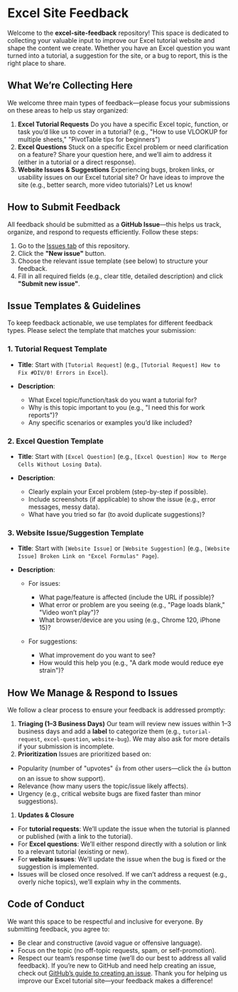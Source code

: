 # Excel Site Feedback
Welcome to the **excel-site-feedback** repository! This space is dedicated to collecting your valuable input to improve our Excel tutorial website and shape the content we create. Whether you have an Excel question you want turned into a tutorial, a suggestion for the site, or a bug to report, this is the right place to share.
## What We’re Collecting Here
We welcome three main types of feedback—please focus your submissions on these areas to help us stay organized:

1.  **Excel Tutorial Requests**
    Do you have a specific Excel topic, function, or task you’d like us to cover in a tutorial? (e.g., "How to use VLOOKUP for multiple sheets," "PivotTable tips for beginners")
2.  **Excel Questions**
    Stuck on a specific Excel problem or need clarification on a feature? Share your question here, and we’ll aim to address it (either in a tutorial or a direct response).
3.  **Website Issues & Suggestions**
    Experiencing bugs, broken links, or usability issues on our Excel tutorial site? Or have ideas to improve the site (e.g., better search, more video tutorials)? Let us know!
## How to Submit Feedback
All feedback should be submitted as a **GitHub Issue**—this helps us track, organize, and respond to requests efficiently. Follow these steps:

1.  Go to the [Is](https://github.com/your-username/excel-site-feedback/issues)[sues](https://github.com/your-username/excel-site-feedback/issues)[ tab](https://github.com/your-username/excel-site-feedback/issues) of this repository.
2.  Click the **"New issue"** button.
3.  Choose the relevant issue template (see below) to structure your feedback.
4.  Fill in all required fields (e.g., clear title, detailed description) and click **"Submit new issue"**.
## Issue Templates & Guidelines
To keep feedback actionable, we use templates for different feedback types. Please select the template that matches your submission:
### 1. Tutorial Request Template

*   **Title**: Start with `[Tutorial Request]` (e.g., `[Tutorial Request] How to Fix #DIV/0! Errors in Excel`).
*   **Description**:

    *   What Excel topic/function/task do you want a tutorial for?
    *   Why is this topic important to you (e.g., "I need this for work reports")?
    *   Any specific scenarios or examples you’d like included?
### 2. Excel Question Template

*   **Title**: Start with `[Excel Question]` (e.g., `[Excel Question] How to Merge Cells Without Losing Data`).
*   **Description**:

    *   Clearly explain your Excel problem (step-by-step if possible).
    *   Include screenshots (if applicable) to show the issue (e.g., error messages, messy data).
    *   What have you tried so far (to avoid duplicate suggestions)?
### 3. Website Issue/Suggestion Template

*   **Title**: Start with `[Website Issue]` or `[Website Suggestion]` (e.g., `[Website Issue] Broken Link on "Excel Formulas" Page`).
*   **Description**:

    *   For issues:

        *   What page/feature is affected (include the URL if possible)?
        *   What error or problem are you seeing (e.g., "Page loads blank," "Video won’t play")?
        *   What browser/device are you using (e.g., Chrome 120, iPhone 15)?
    *   For suggestions:

        *   What improvement do you want to see?
        *   How would this help you (e.g., "A dark mode would reduce eye strain")?
## How We Manage & Respond to Issues
We follow a clear process to ensure your feedback is addressed promptly:

1.  **Triaging (1–3 Business Days)**
    Our team will review new issues within 1–3 business days and add a **label** to categorize them (e.g., `tutorial-request`, `excel-question`, `website-bug`). We may also ask for more details if your submission is incomplete.
2.  **Prioritization**
    Issues are prioritized based on:
*   Popularity (number of "upvotes" 👍 from other users—click the 👍 button on an issue to show support).
*   Relevance (how many users the topic/issue likely affects).
*   Urgency (e.g., critical website bugs are fixed faster than minor suggestions).
1.  **Updates & Closure**
*   For **tutorial requests**: We’ll update the issue when the tutorial is planned or published (with a link to the tutorial).
*   For **Excel questions**: We’ll either respond directly with a solution or link to a relevant tutorial (existing or new).
*   For **website issues**: We’ll update the issue when the bug is fixed or the suggestion is implemented.
*   Issues will be closed once resolved. If we can’t address a request (e.g., overly niche topics), we’ll explain why in the comments.
## Code of Conduct
We want this space to be respectful and inclusive for everyone. By submitting feedback, you agree to:

*   Be clear and constructive (avoid vague or offensive language).
*   Focus on the topic (no off-topic requests, spam, or self-promotion).
*   Respect our team’s response time (we’ll do our best to address all valid feedback).
If you’re new to GitHub and need help creating an issue, check out [GitHub’s guide to creating an issue](https://docs.github.com/en/issues/tracking-your-work-with-issues/creating-an-issue).
Thank you for helping us improve our Excel tutorial site—your feedback makes a difference!
